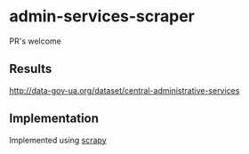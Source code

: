 # admin-services-scraper

PR's welcome

## Results

http://data-gov-ua.org/dataset/central-administrative-services

## Implementation

Implemented using [scrapy](http://scrapy.org)

